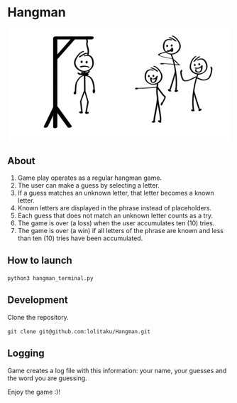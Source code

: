 # Hangman

![Alt text](images/cartoon-stickman-stick-figure-man.webp "Title")

## About

1. Game play operates as a regular hangman game.
2. The user can make a guess by selecting a letter.
3. If a guess matches an unknown letter, that letter becomes a known letter.
4. Known letters are displayed in the phrase instead of placeholders.
5. Each guess that does not match an unknown letter counts as a try.
6. The game is over (a loss) when the user accumulates ten (10) tries.
7. The game is over (a win) if all letters of the phrase are known and less than ten (10) tries have been accumulated.

## How to launch

`python3 hangman_terminal.py`

## Development

Clone the repository.

`git clone git@github.com:lolitaku/Hangman.git`

## Logging

Game creates a log file with this information: your name, your guesses and the word you are guessing.

Enjoy the game :)!

